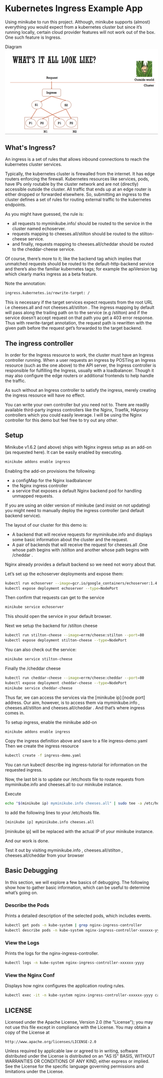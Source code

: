 # Kubernetes Ingress Example App

Using minikube to run this project. Although, minikube supports (almost) everything you would expect from a kubernetes cluster but since it’s running locally, certain cloud provider features will not work out of the box. One such feature is Ingress.

Diagram
![diagram](./background.png?raw=true)

## What's Ingress?

An ingress is a set of rules that allows inbound connections to reach the kubernetes cluster services.

Typically, the kubernetes cluster is firewalled from the internet. It has edge routers enforcing the firewall. Kubernetes resources like services, pods, have IPs only routable by the cluster network and are not (directly) accessible outside the cluster. All traffic that ends up at an edge router is either dropped or forwarded elsewhere. So, submitting an ingress to the cluster defines a set of rules for routing external traffic to the kubernetes endpoints.

As you might have guessed, the rule is:

- all requests to myminikube.info/ should be routed to the service in the cluster named echoserver.
- requests mapping to cheeses.all/stilton should be routed to the stilton-cheese service.
- and finally, requests mapping to cheeses.all/cheddar should be routed to the cheddar-cheese service.

Of course, there’s more to it; like the backend tag which implies that unmatched requests should be routed to the default-http-backend service and there’s also the familiar kubernetes tags; for example the apiVersion tag which clearly marks ingress as a beta feature.

Note the annotation:

```bash
ingress.kubernetes.io/rewrite-target: /
```

This is necessary if the target services expect requests from the root URL i.e cheeses.all and not cheeses.all/stilton . The ingress mapping by default will pass along the trailing path on to the service (e.g /stilton) and if the service doesn’t accept request on that path you get a 403 error response. Thus with rewrite-target annotation, the request path is rewritten with the given path before the request get’s forwarded to the target backend.

## The ingress controller

In order for the Ingress resource to work, the cluster must have an Ingress controller running. When a user requests an ingress by POSTing an Ingress resource (such as the one above) to the API server, the Ingress controller is responsible for fulfilling the Ingress, usually with a loadbalancer. Though it may also configure the edge routers or additional frontends to help handle the traffic.

As such without an Ingress controller to satisfy the ingress, merely creating the ingress resource will have no effect.

You can write your own controller but you need not to. There are readily available third-party ingress controllers like the Nginx, Traefik, HAproxy controllers which you could easily leverage. I will be using the Nginx controller for this demo but feel free to try out any other.

## Setup

Minikube v1.6.2 (and above) ships with Nginx ingress setup as an add-on (as requested here). It can be easily enabled by executing.

```bash
minikube addons enable ingress
```

Enabling the add-on provisions the following:
- a configMap for the Nginx loadbalancer
- the Nginx ingress controller
- a service that exposes a default Nginx backend pod for handling unmapped requests.

If you are using an older version of minikube (and insist on not updating) you might need to manually deploy the ingress controller (and default backend service).

The layout of our cluster for this demo is:

- A backend that will receive requests for myminikube.info and displays some basic information about the cluster and the request.
- A pair of backends that will receive the request for cheeses.all .One whose path begins with /stilton and another whose path begins with /cheddar .

Nginx already provides a default backend so we need not worry about that.

Let’s set up the echoserver deployments and expose them:

```bash
kubectl run echoserver --image=gcr.io/google_containers/echoserver:1.4 --port=8080
kubectl expose deployment echoserver --type=NodePort
```

Then confirm that requests can get to the service

```bash
minikube service echoserver
```

This should open the service in your default browser.

Next we setup the backend for /stilton cheese

```bash
kubectl run stilton-cheese --image=errm/cheese:stilton --port=80
kubectl expose deployment stilton-cheese --type=NodePort
```

You can also check out the service:

```bash
minikube service stilton-cheese
```

Finally the /cheddar cheese

```bash
kubectl run cheddar-cheese --image=errm/cheese:cheddar --port=80
kubectl expose deployment cheddar-cheese --type=NodePort
minikube service cheddar-cheese
```

Thus far, we can access the services via the [minikube ip]:[node port] address. Our aim, however, is to access them via myminikube.info , cheeses.all/stilton and cheeses.all/cheddar . And that’s where ingress comes in.

To setup ingress, enable the minikube add-on

```bash
minikube addons enable ingress
```

Copy the ingress definition above and save to a file ingress-demo.yaml Then we create the ingress resource

```bash
kubectl create -f ingress-demo.yaml
```

You can run kubectl describe ing ingress-tutorial for information on the requested ingress.

Now, the last bit is to update our /etc/hosts file to route requests from myminikube.info and cheeses.all to our minikube instance.

Execute

```bash
echo "$(minikube ip) myminikube.info cheeses.all" | sudo tee -a /etc/hosts
```

to add the following lines to your /etc/hosts file.

```bash
[minikube ip] myminikube.info cheeses.all
```

[minikube ip] will be replaced with the actual IP of your minikube instance.

And our work is done.

Test it out by visiting myminikube.info , cheeses.all/stilton , cheeses.all/cheddar from your browser

## Basic Debugging

In this section, we will explore a few basics of debugging. The following show how to gather basic information, which can be useful to determine what’s going on.

### Describe the Pods

Prints a detailed description of the selected pods, which includes events.

```bash
kubectl get pods -n kube-system | grep nginx-ingress-controller
kubectl describe pods -n kube-system nginx-ingress-controller-xxxxxx-yyyy
```

### View the Logs

Prints the logs for the nginx-ingress-controller.

```bash
kubectl logs -n kube-system nginx-ingress-controller-xxxxxx-yyyy
```

### View the Nginx Conf

Displays how nginx configures the application routing rules.

```bash
kubectl exec -it -n kube-system nginx-ingress-controller-xxxxxx-yyyy cat /etc/nginx/nginx.conf
```

## LICENSE

Licensed under the Apache License, Version 2.0 (the "License");
you may not use this file except in compliance with the License.
You may obtain a copy of the License at

    http://www.apache.org/licenses/LICENSE-2.0

Unless required by applicable law or agreed to in writing, software
distributed under the License is distributed on an "AS IS" BASIS,
WITHOUT WARRANTIES OR CONDITIONS OF ANY KIND, either express or implied.
See the License for the specific language governing permissions and
limitations under the License.

